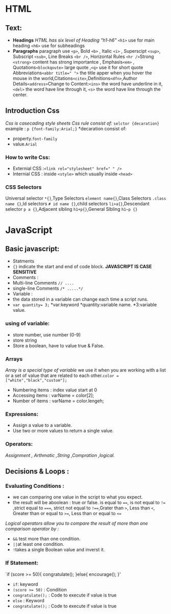 # HTML

## Text:
* **Headings** 
*HTML has six level of Heading "h1-h6"* 
`<h1>` use for main heading
`<h6>` use for subheadings
* **Paragraphs** 
  paragraph use `<p>`,  Bold `<b>` , Italic `<i>` , Superscipt `<sup>`, Subscript `<sub>`, Line Breaks `<br />`, Horizontal Rules `<hr />`Strong `<strong>` content  has strong importantce , Emphasis`<em>` , Quotations`<blockqoute>` large quote ,`<q>` use it for short quote Abbreviations`<abbr title=" ">` the title apper when you hover the mouse in the world,Citations`<cite>`,Definitions`<dfn>`,Author Details`<address>`Change to Content:`<ins>` the word have underline in it,`<del>` the word have line through it, `<s>`  the word  have line through the center.
## Introduction Css
*Css is casecading style sheets*
*Css rule consist of:* `selctor {decaration}`
example : `p {font-family:Arial;}`
*decaration consist of:
* property.`font-family`
* value.`Arial`
### How to write Css:
* Externial CSS :`<link rel="stylesheet" href=" " />`
* Internial CSS : inside `<style>` which usually inside `<head>`
### CSS Selectors
Universal selector `*{}`,Type Selectors `element name{}`,Class Selectors `.class name {}`,Id selectors `# id name {}`,child selectors `li>a{}`,Descendant selector `p a {}`,Adjacent slbling `h1+p{}`,General Slbling `h1~p {}`


# JavaScript
## Basic javascript:
* Statments 
* `{}` indicate the start and end of code block.
**JAVASCRIPT IS CASE SENSITIVE**
* Comments :
* Multi-line Comments `// ....`
* single-line Comments `/* .....*/`
* Variable :
* the data stored in a variable can change each time a script runs.
* `var quantity= 3;` 
  *var:keyword
  *quantity:variable name.
  *3:variable value.
### using of variable:
* store number, use number (0-9)
* store string
* Store a boolean, have to value true & False.
### Arrays
*Array is a special type of variable*
we use it when you are working with a list or a set of value that are related to each other.`color = ["white","black","custom"];`
* Numbering items : index value start at 0 
* Accessing items : varName = color[2];
* Number of items : varName = color.lengeh;

### Expressions:
* Assign a value to a variable.
* Use two or more values to return a single value.
### Operators:
*Assignment , Arthmatic ,String ,Compration ,logical.*

## Decisions & Loops :

### Evaluating Conditions :
* we can comparing one value in the script to what you expect.
* the result will be aboolean : true or false.
 is equal to `==`, is not equal to `!=` ,strict equal to `===`, strict not equal to `!==`,Grater than `>`, Less than `<`, Greater than or equal to `>=`, Less than or equal to `<=` 

*Logical operators allow you to compare the result of more than one comparison operator by :*
*  `&&` test more than one condition.
*  `||`at least one condition.
*  `!`takes a single Boolean value and inverst it.

### If Statement:
`if (score >= 50){
    congratulate();
}else{
    encourage();
}'
* `if`: keyword
* `(score >= 50)` : Condition
* `congratulate();` : Code to execute if value is true
* `else` : Keyword 
* `congratulate();` : Code to execute if value is true






